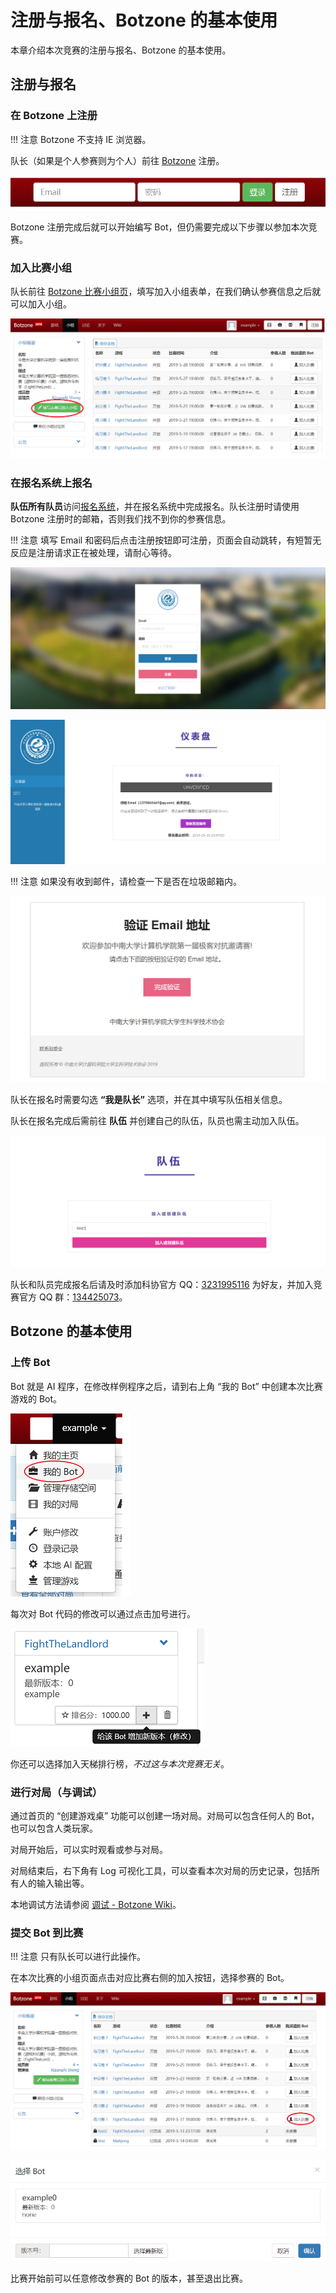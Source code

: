 # 注册与报名、Botzone 的基本使用

本章介绍本次竞赛的注册与报名、Botzone 的基本使用。

## 注册与报名

### 在 Botzone 上注册

!!! 注意
    Botzone 不支持 IE 浏览器。

队长（如果是个人参赛则为个人）前往 [Botzone](https://www.botzone.org.cn) 注册。

![img1](assets/1.png)

Botzone 注册完成后就可以开始编写 Bot，但仍需要完成以下步骤以参加本次竞赛。

### 加入比赛小组

队长前往 [Botzone 比赛小组页](https://www.botzone.org.cn/group/5cc64d7275e55951524c4105)，填写加入小组表单，在我们确认参赛信息之后就可以加入小组。

![img2](assets/2.png)

### 在报名系统上报名

**队伍所有队员**访问[报名系统](https://gaming.jxpxxzj.cn:2825)，并在报名系统中完成报名。队长注册时请使用 Botzone 注册时的邮箱，否则我们找不到你的参赛信息。

!!! 注意
    填写 Email 和密码后点击注册按钮即可注册，页面会自动跳转，有短暂无反应是注册请求正在被处理，请耐心等待。

![img3](assets/3.png)

![img4](assets/4.png)

!!! 注意
    如果没有收到邮件，请检查一下是否在垃圾邮箱内。

![img5](assets/5.png)

队长在报名时需要勾选 **“我是队长”** 选项，并在其中填写队伍相关信息。

队长在报名完成后需前往 **队伍** 并创建自己的队伍，队员也需主动加入队伍。

![img6](assets/6.png)

队长和队员完成报名后请及时添加科协官方 QQ：[3231995116](https://user.qzone.qq.com/3231995116) 为好友，并加入竞赛官方 QQ 群：[134425073](https://shang.qq.com/wpa/qunwpa?idkey=d7ae4755243fa1023a74be8592c1e9044e725cc0792a35701691c7c03ddffa7e)。

## Botzone 的基本使用

### 上传 Bot

Bot 就是 AI 程序，在修改样例程序之后，请到右上角 “我的 Bot” 中创建本次比赛游戏的 Bot。

![img10](assets/10.png)

每次对 Bot 代码的修改可以通过点击加号进行。

![img11](assets/11.png)

你还可以选择加入天梯排行榜，*不过这与本次竞赛无关*。

### 进行对局（与调试）

通过首页的 “创建游戏桌” 功能可以创建一场对局。对局可以包含任何人的 Bot，也可以包含人类玩家。

对局开始后，可以实时观看或参与对局。

对局结束后，右下角有 Log 可视化工具，可以查看本次对局的历史记录，包括所有人的输入输出等。

本地调试方法请参阅 [调试 - Botzone Wiki](http://wiki.botzone.org.cn/index.php?title=%E8%B0%83%E8%AF%95)。

### 提交 Bot 到比赛

!!! 注意
    只有队长可以进行此操作。

在本次比赛的小组页面点击对应比赛右侧的加入按钮，选择参赛的 Bot。

![img7](assets/7.png)

![img8](assets/8.png)

比赛开始前可以任意修改参赛的 Bot 的版本，甚至退出比赛。
